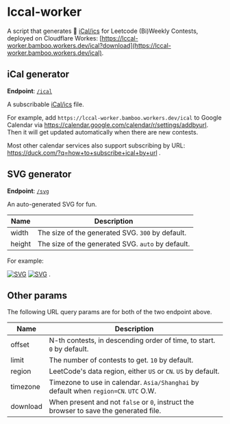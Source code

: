 # lccal-worker

A script that generates 📅 [iCal/ics](https://tools.ietf.org/html/rfc5545) for Leetcode (Bi)Weekly Contests, deployed on Cloudflare Workes: [https://lccal-worker.bamboo.workers.dev/ical?download](https://lccal-worker.bamboo.workers.dev/ical).

## iCal generator
**Endpoint**: [`/ical`](https://lccal-worker.bamboo.workers.dev/ical)

A subscribable [iCal/ics](https://tools.ietf.org/html/rfc5545) file.

For example, add `https://lccal-worker.bamboo.workers.dev/ical` to Google Calendar via https://calendar.google.com/calendar/r/settings/addbyurl. Then it will get updated automatically when there are new contests.

Most other calendar services also support subscribing by URL: https://duck.com/?q=how+to+subscribe+ical+by+url .

## SVG generator
**Endpoint**: [`/svg`](https://lccal-worker.bamboo.workers.dev/svg)

An auto-generated SVG for fun.

| Name | Description |
|-|-|
| width | The size of the generated SVG. `300` by default. |
| height | The size of the generated SVG. `auto` by default. |

For example:

[![SVG](https://lccal-worker.bamboo.workers.dev/svg?width=180&limit=5)](https://lccal-worker.bamboo.workers.dev/svg?width=300&limit=5)
[![SVG](https://lccal-worker.bamboo.workers.dev/svg?width=180&offset=5&limit=5&timezone=Asia/Shanghai)](https://lccal-worker.bamboo.workers.dev/svg?width=300&height=auto&offset=5&limit=5&region=CN&timezone=Asia/Shanghai)
.

## Other params
The following URL query params are for both of the two endpoint above.

| Name | Description |
|-|-|
| offset | N-th contests, in descending order of time, to start. `0` by default. |
| limit | The number of contests to get. `10` by default. |
| region | LeetCode's data region, either `US` or `CN`. `US` by default. |
| timezone | Timezone to use in calendar. `Asia/Shanghai` by default when `region=CN`. `UTC` O.W. |
| download | When present and not `false` or `0`, instruct the browser to save the generated file. |
